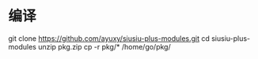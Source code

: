 # 编译
git clone https://github.com/ayuxy/siusiu-plus-modules.git
cd siusiu-plus-modules
unzip pkg.zip
cp -r pkg/* /home/go/pkg/
